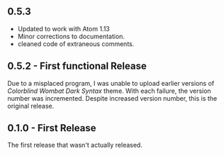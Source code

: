 ## 0.5.3

* Updated to work with Atom 1.13
* Minor corrections to documentation.
* cleaned code of extraneous comments.

## 0.5.2 - First functional Release

Due to a misplaced program, I was unable to upload earlier versions of _Colorblind Wombat Dark Syntax_ theme. With each failure, the version number was incremented. Despite increased version number, this is the original release.

## 0.1.0 - First Release

The first release that wasn't actually released.
